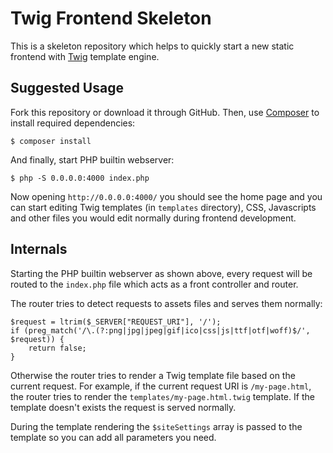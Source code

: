 Twig Frontend Skeleton
======================

This is a skeleton repository which helps to quickly start a new static frontend with [Twig](http://twig.sensiolabs.org/) template engine.

Suggested Usage
---------------

Fork this repository or download it through GitHub. Then, use [Composer](https://getcomposer.org/) to install required dependencies:

	$ composer install
	
And finally, start PHP builtin webserver:

	$ php -S 0.0.0.0:4000 index.php
	
Now opening `http://0.0.0.0:4000/` you should see the home page and you can start editing Twig templates (in `templates` directory), CSS, Javascripts and other files you would edit normally during frontend development.

Internals
---------

Starting the PHP builtin webserver as shown above, every request will be routed to the `index.php` file which acts as a front controller and router.

The router tries to detect requests to assets files and serves them normally:

	$request = ltrim($_SERVER["REQUEST_URI"], '/');
	if (preg_match('/\.(?:png|jpg|jpeg|gif|ico|css|js|ttf|otf|woff)$/', $request)) {
    	return false;
	}
	
Otherwise the router tries to render a Twig template file based on the current request. For example, if the current request URI is `/my-page.html`, the router tries to render the `templates/my-page.html.twig` template. If the template doesn't exists the request is served normally.

During the template rendering the `$siteSettings` array is passed to the template so you can add all parameters you need.
